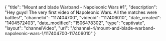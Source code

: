 {
    "title": "Mount and blade Warband - Napoleonic Wars #1",
    "description": "Hey guys!  The very first video of Napoleonic Wars.  All the matches were battles!",
    "channelid": "117404700",
    "videoid": "117406010",
    "date_created": "1404572403",
    "date_modified": "1506478302",
    "type": "captivate",
    "layout": "channelVideo",
    "url": "\/channel-4\/mount-and-blade-warband-napoleonic-wars-1\/117404700-117406010"
}
